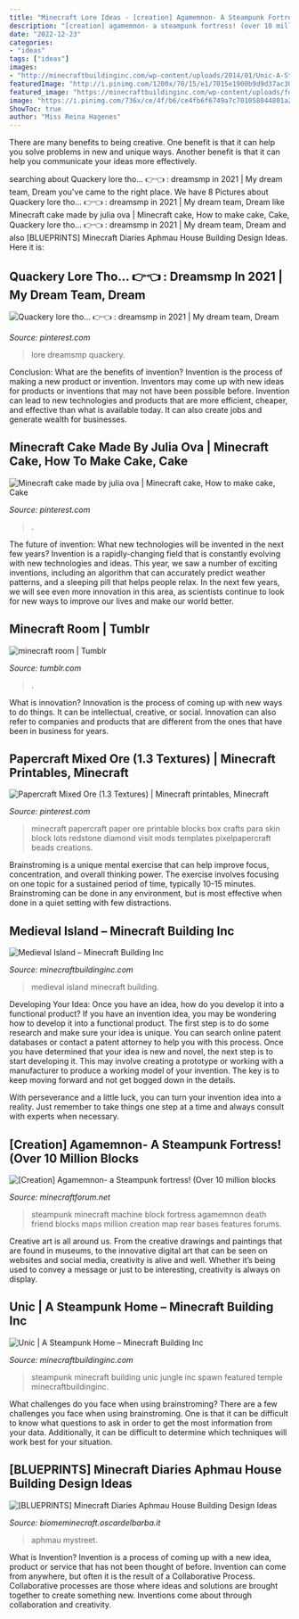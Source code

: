 ```yaml
---
title: "Minecraft Lore Ideas - [creation] Agamemnon- A Steampunk Fortress! (over 10 Million Blocks"
description: "[creation] agamemnon- a steampunk fortress! (over 10 million blocks"
date: "2022-12-23"
categories:
- "ideas"
tags: ["ideas"]
images:
- "http://minecraftbuildinginc.com/wp-content/uploads/2014/01/Unic-A-Steampunk-Home-minecraft-building-ideas-640x330.jpg"
featuredImage: "http://i.pinimg.com/1200x/70/15/e1/7015e1900b9d9d37ac3057eef95f3a35.jpg"
featured_image: "https://minecraftbuildinginc.com/wp-content/uploads/formidable/5/Medieval-Island-Minecraft-building-download-save-water-tree-hills-3.jpg"
image: "https://i.pinimg.com/736x/ce/4f/b6/ce4fb6f6749a7c701058044801a24abf.jpg"
ShowToc: true
author: "Miss Reina Hagenes"
---
```



There are many benefits to being creative. One benefit is that it can help you solve problems in new and unique ways. Another benefit is that it can help you communicate your ideas more effectively.

	

		
searching about Quackery lore tho... 👉👈 : dreamsmp in 2021 | My dream team, Dream you've came to the right place. We have 8 Pictures about Quackery lore tho... 👉👈 : dreamsmp in 2021 | My dream team, Dream like Minecraft cake made by julia ova | Minecraft cake, How to make cake, Cake, Quackery lore tho... 👉👈 : dreamsmp in 2021 | My dream team, Dream and also [BLUEPRINTS] Minecraft Diaries Aphmau House Building Design Ideas. Here it is:
		
    
## Quackery Lore Tho... 👉👈 : Dreamsmp In 2021 | My Dream Team, Dream

<img loading=lazy src="https://i.pinimg.com/736x/ce/4f/b6/ce4fb6f6749a7c701058044801a24abf.jpg" onerror="this.onerror=null;this.src='https://tse3.mm.bing.net/th?id=OIP.IQriCgRQbyXJ7-t-p3cbHAHaIM&amp;pid=15.1';" alt="Quackery lore tho... 👉👈 : dreamsmp in 2021 | My dream team, Dream">

_Source: pinterest.com_

>lore dreamsmp quackery. 

	

Conclusion: What are the benefits of invention?
Invention is the process of making a new product or invention. Inventors may come up with new ideas for products or inventions that may not have been possible before. Invention can lead to new technologies and products that are more efficient, cheaper, and effective than what is available today. It can also create jobs and generate wealth for businesses.

    
## Minecraft Cake Made By Julia Ova | Minecraft Cake, How To Make Cake, Cake

<img loading=lazy src="http://i.pinimg.com/1200x/70/15/e1/7015e1900b9d9d37ac3057eef95f3a35.jpg" onerror="this.onerror=null;this.src='https://tse2.mm.bing.net/th?id=OIP.EcU0edfX3HPB9Le_4xQAxQHaNK&amp;pid=15.1';" alt="Minecraft cake made by julia ova | Minecraft cake, How to make cake, Cake">

_Source: pinterest.com_

>. 

	

The future of invention: What new technologies will be invented in the next few years?
Invention is a rapidly-changing field that is constantly evolving with new technologies and ideas. This year, we saw a number of exciting inventions, including an algorithm that can accurately predict weather patterns, and a sleeping pill that helps people relax. In the next few years, we will see even more innovation in this area, as scientists continue to look for new ways to improve our lives and make our world better.

    
## Minecraft Room | Tumblr

<img loading=lazy src="https://64.media.tumblr.com/f5cbed65920a81f77740f7bb7ab004ef/b015cc8e693378ff-64/s500x750/c1d1b28454c5e844275836a4f783b3b71bf3dac5.png" onerror="this.onerror=null;this.src='https://tse1.mm.bing.net/th?id=OIP.zSALRujM8hCMO12kj3mWrAHaHa&amp;pid=15.1';" alt="minecraft room | Tumblr">

_Source: tumblr.com_

>. 

	

What is innovation?
Innovation is the process of coming up with new ways to do things. It can be intellectual, creative, or social. Innovation can also refer to companies and products that are different from the ones that have been in business for years.

    
## Papercraft Mixed Ore (1.3 Textures) | Minecraft Printables, Minecraft

<img loading=lazy src="https://i.pinimg.com/originals/ff/e1/67/ffe167efeee751433ad2e1c0041bcc6e.png" onerror="this.onerror=null;this.src='https://tse3.mm.bing.net/th?id=OIP.RJREctpEGGPmNydvIq4V8gHaGL&amp;pid=15.1';" alt="Papercraft Mixed Ore (1.3 Textures) | Minecraft printables, Minecraft">

_Source: pinterest.com_

>minecraft papercraft paper ore printable blocks box crafts para skin block lots redstone diamond visit mods templates pixelpapercraft beads creations. 

	

Brainstroming is a unique mental exercise that can help improve focus, concentration, and overall thinking power. The exercise involves focusing on one topic for a sustained period of time, typically 10-15 minutes. Brainstroming can be done in any environment, but is most effective when done in a quiet setting with few distractions.

    
## Medieval Island – Minecraft Building Inc

<img loading=lazy src="https://minecraftbuildinginc.com/wp-content/uploads/formidable/5/Medieval-Island-Minecraft-building-download-save-water-tree-hills-3.jpg" onerror="this.onerror=null;this.src='https://tse2.mm.bing.net/th?id=OIP.OiRRpTcUF_H3irfB5JtCIwHaE0&amp;pid=15.1';" alt="Medieval Island – Minecraft Building Inc">

_Source: minecraftbuildinginc.com_

>medieval island minecraft building. 

	

Developing Your Idea: Once you have an idea, how do you develop it into a functional product?
If you have an invention idea, you may be wondering how to develop it into a functional product. The first step is to do some research and make sure your idea is unique. You can search online patent databases or contact a patent attorney to help you with this process.
Once you have determined that your idea is new and novel, the next step is to start developing it. This may involve creating a prototype or working with a manufacturer to produce a working model of your invention. The key is to keep moving forward and not get bogged down in the details.

With perseverance and a little luck, you can turn your invention idea into a reality. Just remember to take things one step at a time and always consult with experts when necessary.

    
## [Creation] Agamemnon- A Steampunk Fortress! (Over 10 Million Blocks

<img loading=lazy src="http://i.imgur.com/yjsveG2.jpg" onerror="this.onerror=null;this.src='https://tse1.mm.bing.net/th?id=OIP.2DFI9rPcycAZrm7mUuQXEwHaEK&amp;pid=15.1';" alt="[Creation] Agamemnon- a Steampunk fortress! (Over 10 million blocks">

_Source: minecraftforum.net_

>steampunk minecraft machine block fortress agamemnon death friend blocks maps million creation map rear bases features forums. 

	

Creative art is all around us. From the creative drawings and paintings that are found in museums, to the innovative digital art that can be seen on websites and social media, creativity is alive and well. Whether it’s being used to convey a message or just to be interesting, creativity is always on display.

    
## Unic | A Steampunk Home – Minecraft Building Inc

<img loading=lazy src="http://minecraftbuildinginc.com/wp-content/uploads/2014/01/Unic-A-Steampunk-Home-minecraft-building-ideas-640x330.jpg" onerror="this.onerror=null;this.src='https://tse4.mm.bing.net/th?id=OIP.wYm6NxFMqs6_nHwJcP0XiwHaD0&amp;pid=15.1';" alt="Unic | A Steampunk Home – Minecraft Building Inc">

_Source: minecraftbuildinginc.com_

>steampunk minecraft building unic jungle inc spawn featured temple minecraftbuildinginc. 

	

What challenges do you face when using brainstroming?
There are a few challenges you face when using brainstroming. One is that it can be difficult to know what questions to ask in order to get the most information from your data. Additionally, it can be difficult to determine which techniques will work best for your situation.

    
## [BLUEPRINTS] Minecraft Diaries Aphmau House Building Design Ideas

<img loading=lazy src="https://pm1.narvii.com/6017/25345594ca82c20a4c09aff1142c628627c9d400_hq.jpg" onerror="this.onerror=null;this.src='https://tse1.mm.bing.net/th?id=OIP.numqerwGflMoF8Gi5bqcDAHaEK&amp;pid=15.1';" alt="[BLUEPRINTS] Minecraft Diaries Aphmau House Building Design Ideas">

_Source: biomeminecraft.oscardelbarba.it_

>aphmau mystreet. 

	

What is Invention?
Invention is a process of coming up with a new idea, product or service that has not been thought of before. Invention can come from anywhere, but often it is the result of a Collaborative Process. Collaborative processes are those where ideas and solutions are brought together to create something new. Inventions come about through collaboration and creativity.

